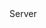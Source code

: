 <function name="ReadSignedVarInt32" parent="bf_read" type="classfunc">
	<description>
		<added version="0.4"></added>
	</description>
	<realm>Server</realm>
	<rets>
		<ret name="value" type="number"></ret>
	</rets>
</function>